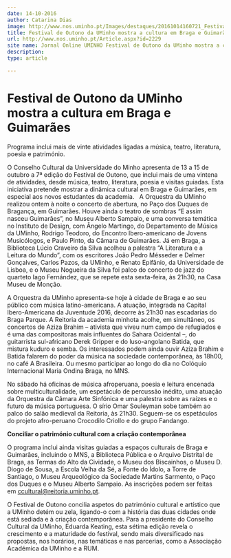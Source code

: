 ```yaml
---
date: 14-10-2016
author: Catarina Dias
image: http://www.nos.uminho.pt/Images/destaques/20161014160721_FestivaldeOutono.jpg
title: Festival de Outono da UMinho mostra a cultura em Braga e Guimarães
url: http://www.nos.uminho.pt/Article.aspx?id=2229
site name: Jornal Online UMINHO Festival de Outono da UMinho mostra a cultura em Braga e Guimarães
description: 
type: article

---
```

# Festival de Outono da UMinho mostra a cultura em Braga e Guimarães


  

Programa inclui mais de vinte atividades ligadas a música, teatro, literatura, poesia e património.

O Conselho Cultural da Universidade do Minho apresenta de 13 a 15 de outubro a 7ª edição do Festival de Outono, que inclui mais de uma vintena de atividades, desde música, teatro, literatura, poesia e visitas guiadas. Esta iniciativa pretende mostrar a dinâmica cultural em Braga e Guimarães, em especial aos novos estudantes da academia.
 
A Orquestra da UMinho realizou ontem à noite o concerto de abertura, no Paço dos Duques de Bragança, em Guimarães. Houve ainda o teatro de sombras “E assim nasceu Guimarães”, no Museu Alberto Sampaio, e uma conversa temática no Instituto de Design, com Ângelo Martingo, do Departamento de Música da UMinho, Rodrigo Teodoro, do Encontro Ibero-americano de Jovens Musicólogos, e Paulo Pinto, da Câmara de Guimarães. Já em Braga, a Biblioteca Lúcio Craveiro da Silva acolheu a palestra “A Literatura e a Leitura do Mundo”, com os escritores João Pedro Mésseder e Delmer Gonçalves, Carlos Pazos, da UMinho, e Renato Epifânio, da Universidade de Lisboa, e o Museu Nogueira da Silva foi palco do concerto de jazz do quarteto Iago Fernández, que se repete esta sexta-feira, às 21h30, na Casa Museu de Monção.

A Orquestra da UMinho apresenta-se hoje à cidade de Braga e ao seu público com música latino-americana. A atuação, integrada na Capital Ibero-Americana da Juventude 2016, decorre às 21h30 nas escadarias do Braga Parque. A Reitoria da academia minhota acolhe, em simultâneo, os concertos de Aziza Brahim – ativista que viveu num campo de refugiados e é uma das compositoras mais influentes do Sahara Ocidental –, do guitarrista sul-africano Derek Gripper e do luso-angolano Batida, que mistura kuduro e semba. Os interessados podem ainda ouvir Aziza Brahim e Batida falarem do poder da música na sociedade contemporânea, às 18h00, no café A Brasileira. Ou mesmo participar ao longo do dia no Colóquio Internacional Maria Ondina Braga, no MNS.

No sábado há oficinas de música afroperuana, poesia e leitura encenada sobre multiculturalidade, um espetáculo de percussão inédito, uma atuação da Orquestra da Câmara Arte Sinfónica e uma palestra sobre as raízes e o futuro da música portuguesa. O sírio Omar Souleyman sobe também ao palco do salão medieval da Reitoria, às 21h30. Seguem-se os espetáculos do projeto afro-peruano Crocodilo Criollo e do grupo Fandango.

**Conciliar o património cultural com a criação contemporânea** 

O programa inclui ainda visitas guiadas a espaços culturais de Braga e Guimarães, incluindo o MNS, a Biblioteca Pública e o Arquivo Distrital de Braga, as Termas do Alto da Cividade, o Museu dos Biscainhos, o Museu D. Diogo de Sousa, a Escola Velha da Sé, a Fonte do Ídolo, a Torre de Santiago, o Museu Arqueológico da Sociedade Martins Sarmento, o Paço dos Duques e o Museu Alberto Sampaio. As inscrições podem ser feitas em ccultural@reitoria.uminho.pt.

O Festival de Outono concilia aspetos do património cultural e artístico que a UMinho detém ou zela, ligando-o com a história das duas cidades onde está sediada e à criação contemporânea. Para a presidente do Conselho Cultural da UMinho, Eduarda Keating, esta sétima edição revela o crescimento e a maturidade do festival, sendo mais diversificado nas propostas, nos horários, nas temáticas e nas parcerias, como a Associação Académica da UMinho e a RUM. 
 

